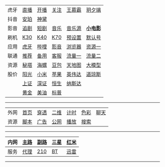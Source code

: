 |||||||
|-|-|-|-|-|-|
|虎牙|[直播](https://m.huya.com/huaweimei)|[开播](https://i.huya.com/index.php?m=ProfileSetting#ktylts)|[关注](https://www.huya.com/myfollow)|[王慕霸](https://m.huya.com/189201)|[玥夕璃](https://m.huya.com/21809097)|
|抖音|[安珀](https://live.douyin.com/356402078496)|[神黛](https://live.douyin.com/588307360871)|||
|影音|[追剧](https://m.zjuys.com/)|[短剧](https://www.duanjuwang.cc/)|[音乐](https://github.com/maotoumao/MusicFree/releases)|[音乐源](https://raw.niuma666bet.buzz/Huibq/keep-alive/master/Music_Free/myPlugins.json)|**[小电影](/web/?uri=/md/av.md)**|
|刷机|[K30](https://xiaomirom.com/rom/redmi-k30-5g-redmi-k30i-5g-picasso-china-fastboot-recovery-rom/)|[K40](https://xiaomirom.com/rom/redmi-k40s-munch-china-fastboot-recovery-rom/)|[K70](https://xiaomirom.com/rom/redmi-k70e-poco-x6-pro-5g-duchamp-china-fastboot-recovery-rom/)|[预设置](/web/?uri=/md/miui.md)|[默认号](/web/?uri=/md/mi.md)|
|应用|[虎牙](https://www.firepx.com/app/android-huaya-google-play/)|[哔哩](https://www.firepx.com/app/bilibili-google-play-and-other-version/)|[影音](https://www.firepx.com/app/qqplayer-last-version/)|[浏览器](https://www.firepx.com/app/android-via-google-play/)|[资源一](https://cn.uptodown.com/windows)|
|联通|[推荐](https://onlinesim.io/zh)|[备用](https://www.yunjiema.top)|[客服](tel:10010)|[流量一](sms:10010?body=cxll)|[流量二](sms:10010?body=2082)|
|资源|[秘塔](https://metaso.cn)|[海螺](https://hailuoai.com)|[豆包](https://www.doubao.com)|[天地图](https://guangdong.tianditu.gov.cn/)|[大模型](/web/?uri=/md/ali.md)|
|股价|[阳光](https://www.msn.cn/zh-cn/money/stockdetails/fi-adei2w)|[小米](https://www.msn.cn/zh-cn/money/stockdetails/fi-bgnyp2)|[苹果](https://www.msn.cn/zh-cn/money/stockdetails/fi-a1mou2)|[英伟达](https://www.msn.cn/zh-cn/money/stockdetails/fi-a1yv52)|[道琼斯](https://www.msn.cn/zh-cn/money/watchlist?id=a6qja2)|
||[上证](https://www.msn.cn/zh-cn/money/indexdetails/000001-cn-index/fi-adfh77)|[深证](https://www.msn.cn/zh-cn/money/watchlist?id=adg1m7)|[恒生](https://www.msn.cn/zh-cn/money/watchlist?id=ah7etc)|[纳斯达](https://www.msn.cn/zh-cn/money/watchlist?id=a3oxnm)|
||[黄金](https://www.sge.com.cn/h5_sjzx/hqzs)|[美油](https://www.msn.cn/zh-cn/money/watchlist?id=auvwzr)|[标普](https://www.msn.cn/zh-cn/money/watchlist?id=a33k6h)|

---

||||||||
|-|-|-|-|-|-|-|
|外网|[首页](https://zian.netlify.app/)|[穿透](http://public.freefrp.org:11111/?from=/)|[二维](/web/qrcode.html)|[计时](/web/time.html)|[色彩](/web/color.html?color=)|[聊天](/web/ai.html)|
|资源|[脚本](/js/bing.js)|[广告](/web/adb.html)|[公网](/web/ipv6.html)|[播放](/web/m3u8.html)|[搜索](/web/search.html)||

---

|内网|[主路](http://10.0.0.1)|[副路](http://10.0.0.2)|[三星](http://10.0.0.5)|[红米](http://10.0.0.6)|
|-|-|-|-|-|
|服务|[代理](http://5.mm:20171)|[210](http://210.mm)|[BT](http://208.mm)|[迅雷](http://209.mm)|

---